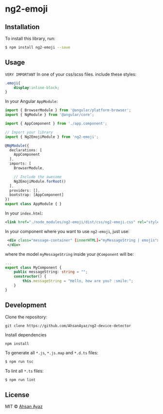 # ng2-emoji

## Installation

To install this library, run:

```bash
$ npm install ng2-emoji --save
```

## Usage

`VERY IMPORTANT`
In one of your css/scss files. include these styles:

```css
.emoji{
    display:inline-block;
}
```

In your Angular `AppModule`:

```typescript
import { BrowserModule } from '@angular/platform-browser';
import { NgModule } from '@angular/core';

import { AppComponent } from './app.component';

// Import your library
import { Ng2EmojiModule } from 'ng2-emoji';

@NgModule({
  declarations: [
    AppComponent
  ],
  imports: [
    BrowserModule,

    // Include the awesome
    Ng2EmojiModule.forRoot()
  ],
  providers: [],
  bootstrap: [AppComponent]
})
export class AppModule { }
```

In your `index.html`:
```xml
<link href="./node_modules/ng2-emoji/dist/css/ng2-emoji.css" rel="stylesheet">
```

In your component where you want to use `ng2-emoji`, just use:
```xml
 <div class="message-container" [innerHTML]="myMessageString | emojis">
 </div>
```
where the model `myMessageString` inside your `@Component` will be:

```typescript
...
export class MyComponent {
    public messageString: string = "";
    constructor() {
        this.messageString = "Hello, how are you? :smile:";
    }
}
```

## Development

Clone the repository:
```
git clone https://github.com/AhsanAyaz/ng2-device-detector
```

Install dependencies
```
npm install
```

To generate all `*.js`, `*.js.map` and `*.d.ts` files:

```bash
$ npm run tsc
```

To lint all `*.ts` files:

```bash
$ npm run lint
```

## License

MIT © [Ahsan Ayaz](ahsan.ubitian@gmail.com)
